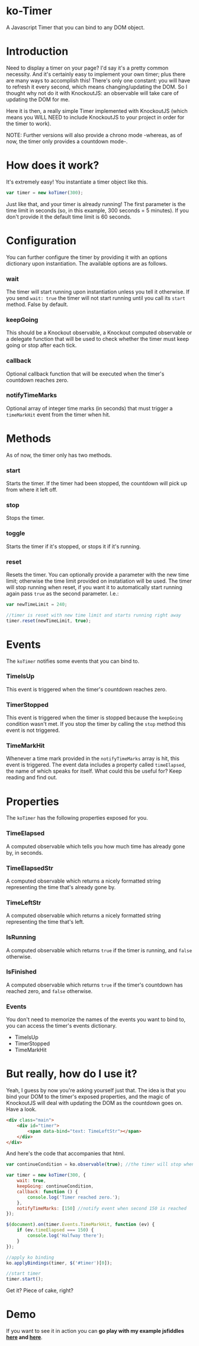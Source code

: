 ko-Timer
========

A Javascript Timer that you can bind to any DOM object.

# Introduction
Need to display a timer on your page? I'd say it's a pretty common necessity. And it's certainly easy to implement your own timer; plus there are many ways to accomplish this! There's only one constant: you will have to refresh it every second, which means changing/updating the DOM. So I thought why not do it with KnockoutJS: an observable will take care of updating the DOM for me.

Here it is then, a really simple Timer implemented with KnockoutJS (which means you WILL NEED to include KnockoutJS to your project in order for the timer to work).

NOTE: Further versions will also provide a chrono mode -whereas, as of now, the timer only provides a countdown mode-.


# How does it work?
It's extremely easy! You instantiate a timer object like this.

```javascript
var timer = new koTimer(300); 
```

Just like that, and your timer is already running! The first parameter is the time limit in seconds (so, in this example, 300 seconds = 5 minutes). If you don't provide it the default time limit is 60 seconds. 

# Configuration
You can further configure the timer by providing it with an options dictionary upon instantiation. The available options are as follows.

### __wait__
The timer will start running upon instantiation unless you tell it otherwise. If you send `wait: true` the timer will not start running until you call its `start` method. False by default.

### __keepGoing__
This should be a Knockout observable, a Knockout computed observable or a delegate function that will be used to check whether the timer must keep going or stop after each tick.

### __callback__
Optional callback function that will be executed when the timer's countdown reaches zero.

### __notifyTimeMarks__
Optional array of integer time marks (in seconds) that must trigger a `timeMarkHit` event from the timer when hit.


# Methods
As of now, the timer only has two methods.

### __start__
Starts the timer. If the timer had been stopped, the countdown will pick up from where it left off.

### __stop__
Stops the timer.

### __toggle__
Starts the timer if it's stopped, or stops it if it's running.

### __reset__
Resets the timer. You can optionally provide a parameter with the new time limit; otherwise the time limit provided on instatiation will be used. The timer will stop running when reset, if you want it to automatically start running again pass `true` as the second parameter. I.e.:

```javascript
var newTimeLimit = 240;

//timer is reset with new time limit and starts running right away
timer.reset(newTimeLimit, true); 
```


# Events
The `koTimer` notifies some events that you can bind to. 

### __TimeIsUp__
This event is triggered when the timer's countdown reaches zero.

### __TimerStopped__
This event is triggered when the timer is stopped because the `keepGoing` condition wasn't met. If you stop the timer by calling the `stop` method this event is not triggered.

### __TimeMarkHit__
Whenever a time mark provided in the `notifyTimeMarks` array is hit, this event is triggered. The event data includes a property called `timeElapsed`, the name of which speaks for itself. What could this be useful for? Keep reading and find out.


# Properties
The `koTimer` has the following properties exposed for you.

### __TimeElapsed__
A computed observable which tells you how much time has already gone by, in seconds.

### __TimeElapsedStr__
A computed observable which returns a nicely formatted string representing the time that's already gone by.

### __TimeLeftStr__
A computed observable which returns a nicely formatted string representing the time that's left.

### __IsRunning__
A computed observable which returns `true` if the timer is running, and `false` otherwise.

### __IsFinished__
A computed observable which returns `true` if the timer's countdown has reached zero, and `false` otherwise.

### __Events__
You don't need to memorize the names of the events you want to bind to, you can access the timer's events dictionary.
* TimeIsUp
* TimerStopped
* TimeMarkHit


# But really, how do I use it?
Yeah, I guess by now you're asking yourself just that. The idea is that you bind your DOM to the timer's exposed properties, and the magic of KnockoutJS will deal with updating the DOM as the countdown goes on. Have a look.

```html
<div class="main">    
    <div id="timer">
        <span data-bind="text: TimeLeftStr"></span>
    </div>
</div>
```

And here's the code that accompanies that html.

```javascript
var continueCondition = ko.observable(true); //the timer will stop when this is false

var timer = new koTimer(300, {
	wait: true,
	keepGoing: continueCondition, 
	callback: function () {
		console.log('Timer reached zero.');
	},
	notifyTimeMarks: [150] //notify event when second 150 is reached
});

$(document).on(timer.Events.TimeMarkHit, function (ev) {
	if (ev.timeElapsed === 150) {
		console.log('Halfway there');
	}
});

//apply ko binding
ko.applyBindings(timer, $('#timer')[0]);

//start timer
timer.start();

```

Get it? Piece of cake, right?

# Demo 
If you want to see it in action you can __go play with my example jsfiddles [here](http://jsfiddle.net/pchiwan/S8FLf/) and [here](http://jsfiddle.net/pchiwan/25zAY/)__. 
